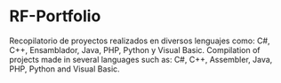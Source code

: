 # RF-Portfolio
Recopilatorio de proyectos realizados en diversos lenguajes como: C#, C++, Ensamblador, Java, PHP, Python y Visual Basic. Compilation of projects made in several languages such as: C#, C++, Assembler, Java, PHP, Python and Visual Basic.
